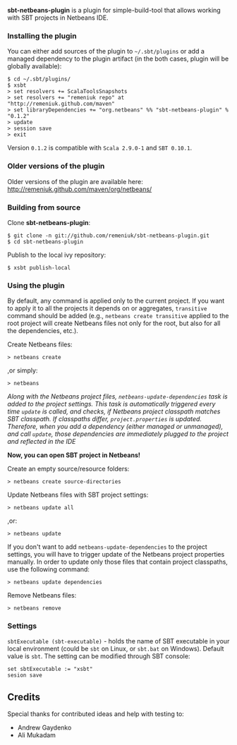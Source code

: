 **sbt-netbeans-plugin** is a plugin for simple-build-tool that allows working with SBT projects in Netbeans IDE.

### Installing the plugin

You can either add sources of the plugin to `~/.sbt/plugins` or add a managed dependency to the plugin artifact (in the both cases, plugin will be globally available):

    $ cd ~/.sbt/plugins/
    $ xsbt
    > set resolvers += ScalaToolsSnapshots
    > set resolvers += "remeniuk repo" at "http://remeniuk.github.com/maven" 
    > set libraryDependencies += "org.netbeans" %% "sbt-netbeans-plugin" % "0.1.2"
    > update
    > session save
    > exit

Version `0.1.2` is compatible with `Scala 2.9.0-1` and `SBT 0.10.1`.

### Older versions of the plugin

Older versions of the plugin are available here: http://remeniuk.github.com/maven/org/netbeans/

### Building from source

Clone **sbt-netbeans-plugin**:

    $ git clone -n git://github.com/remeniuk/sbt-netbeans-plugin.git
    $ cd sbt-netbeans-plugin

Publish to the local ivy repository:

    $ xsbt publish-local

### Using the plugin

By default, any command is applied only to the current project. If you want to apply it to all the projects it depends on or aggregates, `transitive` command should be added (e.g., `netbeans create transitive` applied to the root project will create Netbeans files not only for the root, but also for all the dependencies, etc.).

Create Netbeans files:

    > netbeans create

,or simply:

    > netbeans

*Along with the Netbeans project files, `netbeans-update-dependencies` task is added to the project settings. This task is automatically triggered every time `update` is called, and checks, if Netbeans project classpath matches SBT classpath. If classpaths differ, `project.properties` is updated. Therefore, when you add a dependency (either managed or unmanaged), and call `update`, those dependencies are immediately plugged to the project and reflected in the IDE*

**Now, you can open SBT project in Netbeans!**

Create an empty source/resource folders:

    > netbeans create source-directories

Update Netbeans files with SBT project settings:

    > netbeans update all

,or:

    > netbeans update

If you don't want to add `netbeans-update-dependencies` to the project settings, you will have to trigger update of the Netbeans project properties manually. In order to update only those files that contain project classpaths, use the following command:

    > netbeans update dependencies

Remove Netbeans files:

    > netbeans remove

### Settings

`sbtExecutable (sbt-executable)` - holds the name of SBT executable in your local environment (could be `sbt` on Linux, or `sbt.bat` on Windows). Default value is `sbt`. The setting can be modified through SBT console:

    set sbtExecutable := "xsbt"  
    sesion save

## Credits

Special thanks for contributed ideas and help with testing to:

* Andrew Gaydenko
* Ali Mukadam
